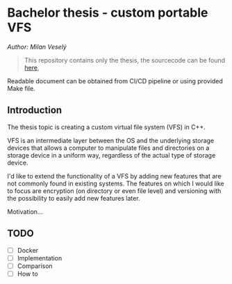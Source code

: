 # Bachelor thesis - custom portable VFS

*Author: Milan Veselý*

> This repository contains only the thesis, the sourcecode can be
> found [here](https://gitlab.mff.cuni.cz/teaching/theses/yaghob/vesely-milan/source-code),

Readable document can be obtained from CI/CD pipeline or using provided Make file.

## Introduction

The thesis topic is creating a custom virtual file system (VFS) in C++.

VFS is an intermediate layer between the OS and the underlying storage devices that allows a computer to manipulate
files and directories on a storage device in a uniform way, regardless of the actual type of storage device.

I'd like to extend the functionality of a VFS by adding new features that are not commonly found in existing systems.
The features on which I would like to focus are encryption (on directory or even file level) and versioning with the
possibility to easily add new features later.

Motivation...

## TODO

- [ ] Docker
- [ ] Implementation
- [ ] Comparison
- [ ] How to